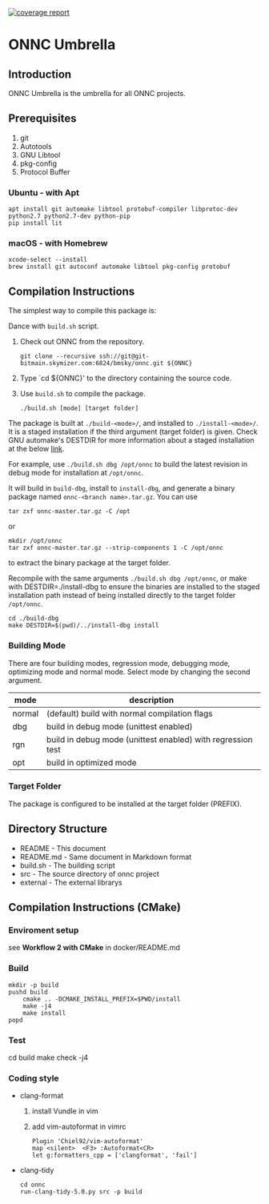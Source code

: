 [![coverage report](https://git-bitmain.skymizer.com/bmsky/onnc/badges/master/coverage.svg)](https://git-bitmain.skymizer.com/bmsky/onnc/commits/master)

# ONNC Umbrella

## Introduction

ONNC Umbrella is the umbrella for all ONNC projects.

## Prerequisites
  1. git
  2. Autotools
  3. GNU Libtool
  4. pkg-config
  5. Protocol Buffer

### Ubuntu - with Apt ###

```
apt install git automake libtool protobuf-compiler libprotoc-dev python2.7 python2.7-dev python-pip
pip install lit
```

### macOS - with Homebrew ###

```
xcode-select --install
brew install git autoconf automake libtool pkg-config protobuf
```

## Compilation Instructions
The simplest way to compile this package is:

Dance with `build.sh` script.

1. Check out ONNC from the repository.

    ```
    git clone --recursive ssh://git@git-bitmain.skymizer.com:6824/bmsky/onnc.git ${ONNC}
    ```

2. Type `cd ${ONNC}' to the directory containing the source code.

3. Use `build.sh` to compile the package.

    ```
    ./build.sh [mode] [target folder]
    ```

The package is built at `./build-<mode>/`, and installed
to `./install-<mode>/`. It is a staged installation if the
third argument (target folder) is given. Check GNU automake's DESTDIR for
more information about a staged installation at the below
[link](https://www.gnu.org/software/automake/manual/html_node/DESTDIR.html).

For example, use `./build.sh dbg /opt/onnc` to build the latest
revision in debug mode for installation at `/opt/onnc`.

It will build in `build-dbg`, install to `install-dbg`, and
generate a binary package named `onnc-<branch name>.tar.gz`. You can use

```
tar zxf onnc-master.tar.gz -C /opt
```

or

```
mkdir /opt/onnc
tar zxf onnc-master.tar.gz --strip-components 1 -C /opt/onnc
```

to extract the binary package at the target folder.

Recompile with the same arguments `./build.sh dbg /opt/onnc`, or
make with DESTDIR=./install-dbg to ensure the binaries are installed
to the staged installation path instead of being installed directly to the
target folder `/opt/onnc`.

```
cd ./build-dbg
make DESTDIR=$(pwd)/../install-dbg install
```

### Building Mode

There are four building modes, regression mode, debugging mode, optimizing
mode and normal mode. Select mode by changing the second argument.

| mode    | description                                                  |
|---------|--------------------------------------------------------------|
| normal  | (default) build with normal compilation flags                |
| dbg     | build in debug mode (unittest enabled)                       |
| rgn     | build in debug mode (unittest enabled) with regression test  |
| opt     | build in optimized mode                                      |

### Target Folder

The package is configured to be installed at the target folder (PREFIX).

## Directory Structure

* README    - This document
* README.md - Same document in Markdown format
* build.sh  - The building script
* src       - The source directory of onnc project
* external  - The external librarys

## Compilation Instructions (CMake)

### Enviroment setup

see **Workflow 2 with CMake** in docker/README.md

### Build

```
mkdir -p build
pushd build
    cmake .. -DCMAKE_INSTALL_PREFIX=$PWD/install
    make -j4
    make install
popd
```

### Test
cd build
make check -j4

### Coding style

  * clang-format
    1. install Vundle in vim
    2. add vim-autoformat in vimrc

        ```
        Plugin 'Chiel92/vim-autoformat'
        map <silent>  <F3> :Autoformat<CR>
        let g:formatters_cpp = ['clangformat', 'fail']
        ```

  * clang-tidy

    ```
    cd onnc
    run-clang-tidy-5.0.py src -p build
    ``` 

